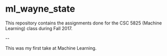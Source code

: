 # ml_wayne_state

This repository contains the assignments done for the CSC 5825 (Machine Learning) class during Fall 2017.

--

This was my first take at Machine Learning.